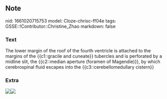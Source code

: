 ## Note
nid: 1661020715753
model: Cloze-chrisc-ff04e
tags: GSSE::!Contributor::Christine_Zhao
markdown: false

### Text
<div>
  <div>
    <div>
      The lower margin of the roof of the fourth ventricle is
      attached to the margins of the {{c1::gracile and cuneate}}
      tubercles and is perforated by a midline slit, the
      {{c2::median aperture (foramen of Magendie)}}, by which
      cerebrospinal fluid escapes into the {{c3::cerebellomedullary
      cistern}}
    </div>
  </div>
</div>

### Extra
<img src=
"paste-e65caeb8e9af382683703750d013740caa491125.jpg"><img src= 
"paste-1b9efc759cbcca391ad60387c6880845686ab0ec.jpg">
